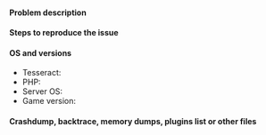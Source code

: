 
#### Problem description
<!--- Any question asked here will be marked as spam!
Write a short description about the issue -->

#### Steps to reproduce the issue
<!--- Help us find the problem by adding steps to reproduce the issue -->

#### OS and versions
<!---
Use the 'version' command in Tesseract.
If the version is invalid, the issue will be CLOSED and marked as spam! 
NOTE: If you are using WINDOWS 10 Edition, please remember to let us know!
-->
* Tesseract:
* PHP:
* Server OS:
* Game version: 

#### Crashdump, backtrace, memory dumps, plugins list or other files
<!--- You can use links here or you can paste in the below block -->
```
```
